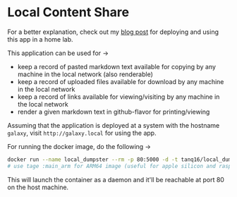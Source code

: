 # Local Content Share

For a better explanation, check out my [blog post](https://blog.tanishq.page/posts/homelab-local-dumpster/) for deploying and using this app in a home lab.

This application can be used for &rarr;

- keep a record of pasted markdown text available for copying by any machine in the local network (also renderable)
- keep a record of uploaded files available for download by any machine in the local network
- keep a record of links available for viewing/visiting by any machine in the local network
- render a given markdown text in github-flavor for printing/viewing

Assuming that the application is deployed at a system with the hostname `galaxy`, visit `http://galaxy.local` for using the app.

For running the docker image, do the following &rarr;

```bash
docker run --name local_dumpster --rm -p 80:5000 -d -t tanq16/local_dumpster:main
# use tage :main_arm for ARM64 image (useful for apple silicon and raspberry pi)
```

This will launch the container as a daemon and it'll be reachable at port 80 on the host machine.
